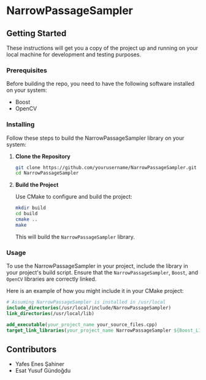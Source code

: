 # NarrowPassageSampler

## Getting Started

These instructions will get you a copy of the project up and running on your local machine for development and testing purposes.

### Prerequisites

Before building the repo, you need to have the following software installed on your system:

- Boost
- OpenCV

### Installing

Follow these steps to build the NarrowPassageSampler library on your system:

1. **Clone the Repository**

   ```bash
   git clone https://github.com/yourusername/NarrowPassageSampler.git
   cd NarrowPassageSampler
   ```

2. **Build the Project**

   Use CMake to configure and build the project:

   ```bash
   mkdir build
   cd build
   cmake ..
   make
   ```

   This will build the `NarrowPassageSampler` library.

### Usage

To use the NarrowPassageSampler in your project, include the library in your project's build script. Ensure that the `NarrowPassageSampler`, `Boost`, and `OpenCV` libraries are correctly linked.

Here is an example of how you might include it in your CMake project:

```cmake
# Assuming NarrowPassageSampler is installed in /usr/local
include_directories(/usr/local/include/NarrowPassageSampler)
link_directories(/usr/local/lib)

add_executable(your_project_name your_source_files.cpp)
target_link_libraries(your_project_name NarrowPassageSampler ${Boost_LIBRARIES} ${OpenCV_LIBS})
```

## Contributors

- Yafes Enes Şahiner
- Esat Yusuf Gündoğdu


